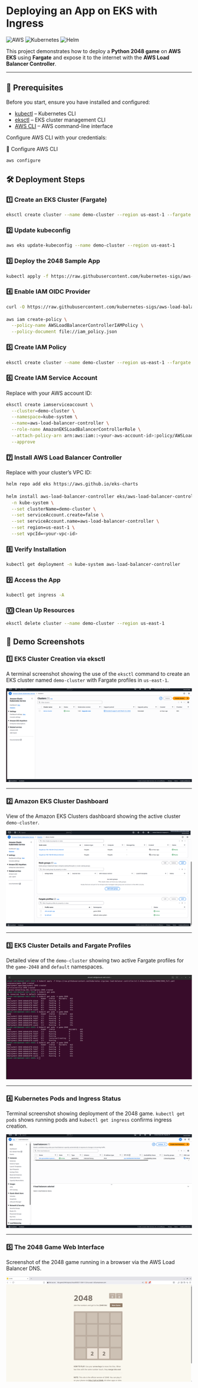 # Deploying an App on EKS with Ingress

![AWS](https://img.shields.io/badge/AWS-EKS-orange) ![Kubernetes](https://img.shields.io/badge/Kubernetes-blue) ![Helm](https://img.shields.io/badge/Helm-3.0-blue)

This project demonstrates how to deploy a **Python 2048 game** on **AWS EKS** using **Fargate** and expose it to the internet with the **AWS Load Balancer Controller**.

---

## 📌 Prerequisites

Before you start, ensure you have installed and configured:

- [kubectl](https://kubernetes.io/docs/tasks/tools/install-kubectl/) – Kubernetes CLI
- [eksctl](https://eksctl.io/) – EKS cluster management CLI
- [AWS CLI](https://docs.aws.amazon.com/cli/) – AWS command-line interface

Configure AWS CLI with your credentials:

<summary>🔧 Configure AWS CLI</summary>

```bash
aws configure 
```

## 🛠️ Deployment Steps

### 1️⃣ Create an EKS Cluster (Fargate)
```bash
eksctl create cluster --name demo-cluster --region us-east-1 --fargate 
```
### 2️⃣ Update kubeconfig
```bash
aws eks update-kubeconfig --name demo-cluster --region us-east-1 
```
### 3️⃣ Deploy the 2048 Sample App
```bash
kubectl apply -f https://raw.githubusercontent.com/kubernetes-sigs/aws-load-balancer-controller/v2.5.4/docs/examples/2048/2048_full.yaml
```

### 4️⃣ Enable IAM OIDC Provider
```bash
curl -O https://raw.githubusercontent.com/kubernetes-sigs/aws-load-balancer-controller/v2.11.0/docs/install/iam_policy.json

aws iam create-policy \
  --policy-name AWSLoadBalancerControllerIAMPolicy \
  --policy-document file://iam_policy.json
```

### 5️⃣ Create IAM Policy
```bash
eksctl create cluster --name demo-cluster --region us-east-1 --fargate 
```

### 6️⃣ Create IAM Service Account
Replace <your-aws-account-id> with your AWS account ID:
```bash
eksctl create iamserviceaccount \
  --cluster=demo-cluster \
  --namespace=kube-system \
  --name=aws-load-balancer-controller \
  --role-name AmazonEKSLoadBalancerControllerRole \
  --attach-policy-arn arn:aws:iam::<your-aws-account-id>:policy/AWSLoadBalancerControllerIAMPolicy \
  --approve
```

### 7️⃣ Install AWS Load Balancer Controller
Replace <your-vpc-id> with your cluster’s VPC ID:
```bash
helm repo add eks https://aws.github.io/eks-charts

helm install aws-load-balancer-controller eks/aws-load-balancer-controller \
  -n kube-system \
  --set clusterName=demo-cluster \
  --set serviceAccount.create=false \
  --set serviceAccount.name=aws-load-balancer-controller \
  --set region=us-east-1 \
  --set vpcId=<your-vpc-id>
```

### 8️⃣ Verify Installation
```bash
kubectl get deployment -n kube-system aws-load-balancer-controller
```

### 9️⃣ Access the App
```bash
kubectl get ingress -A
```
### 🔟 Clean Up Resources
```bash
eksctl delete cluster --name demo-cluster --region us-east-1
```

## 📸 Demo Screenshots

### 1️⃣ EKS Cluster Creation via eksctl
A terminal screenshot showing the use of the `eksctl` command to create an EKS cluster named `demo-cluster` with Fargate profiles in `us-east-1`.

![EKS Cluster Creation](images/1.png)

---

### 2️⃣ Amazon EKS Cluster Dashboard
View of the Amazon EKS Clusters dashboard showing the active cluster `demo-cluster`.

![Amazon EKS Cluster Dashboard](images/2.png)

---

### 3️⃣ EKS Cluster Details and Fargate Profiles
Detailed view of the `demo-cluster` showing two active Fargate profiles for the `game-2048` and `default` namespaces.

![EKS Cluster Details](images/3.png)

---

### 4️⃣ Kubernetes Pods and Ingress Status
Terminal screenshot showing deployment of the 2048 game. `kubectl get pods` shows running pods and `kubectl get ingress` confirms ingress creation.

![Kubernetes Pods and Ingress](images/4.png)

---

### 5️⃣ The 2048 Game Web Interface
Screenshot of the 2048 game running in a browser via the AWS Load Balancer DNS.

![2048 Game Web Interface](images/5.png)

